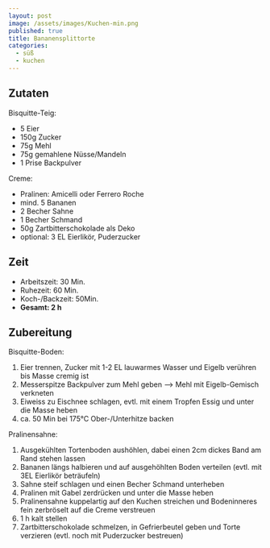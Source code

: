 ```yaml
---
layout: post
image: /assets/images/Kuchen-min.png
published: true
title: Bananensplittorte
categories:
  - süß
  - kuchen
---
```

## **Zutaten**

Bisquitte-Teig:

* 5 Eier
* 150g Zucker
* 75g Mehl
* 75g gemahlene Nüsse/Mandeln
* 1 Prise Backpulver

Creme:

* Pralinen: Amicelli oder Ferrero Roche
* mind. 5 Bananen
* 2 Becher Sahne
* 1 Becher Schmand
* 50g Zartbitterschokolade als Deko
* optional: 3 EL Eierlikör, Puderzucker

## **Zeit**

* Arbeitszeit: 30 Min.
* Ruhezeit: 60 Min.
* Koch-/Backzeit: 50Min.
* **Gesamt: 2 h**

## **Zubereitung**

Bisquitte-Boden:

1. Eier trennen, Zucker mit 1-2 EL lauwarmes Wasser und Eigelb verühren bis Masse cremig ist
2. Messerspitze Backpulver zum Mehl geben –&gt; Mehl mit Eigelb-Gemisch verkneten
3. Eiweiss zu Eischnee schlagen, evtl. mit einem Tropfen Essig und unter die Masse heben
4. ca. 50 Min bei 175&deg;C Ober-/Unterhitze backen

Pralinensahne:

1. Ausgekühlten Tortenboden aushöhlen, dabei einen 2cm dickes Band am Rand stehen lassen
2. Bananen längs halbieren und auf ausgehöhlten Boden verteilen (evtl. mit 3EL Eierlikör beträufeln)
3. Sahne steif schlagen und einen Becher Schmand unterheben
4. Pralinen mit Gabel zerdrücken und unter die Masse heben
5. Pralinensahne kuppelartig auf den Kuchen streichen und Bodeninneres fein zerbröselt auf die Creme verstreuen&nbsp;
6. 1 h kalt stellen
7. Zartbitterschokolade schmelzen, in Gefrierbeutel geben und Torte verzieren (evtl. noch mit Puderzucker bestreuen)

&nbsp;
